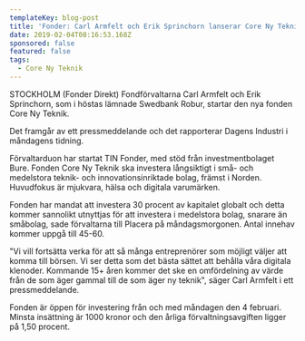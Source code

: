 ```yaml
---
templateKey: blog-post
title: 'Fonder: Carl Armfelt och Erik Sprinchorn lanserar Core Ny Teknik'
date: 2019-02-04T08:16:53.168Z
sponsored: false
featured: false
tags:
  - Core Ny Teknik
---
```

STOCKHOLM (Fonder Direkt) Fondförvaltarna Carl Armfelt och Erik Sprinchorn, som i höstas lämnade Swedbank Robur, startar den nya fonden Core Ny Teknik.

Det framgår av ett pressmeddelande och det rapporterar Dagens Industri i måndagens tidning.

Förvaltarduon har startat TIN Fonder, med stöd från investmentbolaget Bure. Fonden Core Ny Teknik ska investera långsiktigt i små- och medelstora teknik- och innovationsinriktade bolag, främst i Norden. Huvudfokus är mjukvara, hälsa och digitala varumärken.

Fonden har mandat att investera 30 procent av kapitalet globalt och detta kommer sannolikt utnyttjas för att investera i medelstora bolag, snarare än småbolag, sade förvaltarna till Placera på måndagsmorgonen. Antal innehav kommer uppgå till 45-60.

"Vi vill fortsätta verka för att så många entreprenörer som möjligt väljer att komma till börsen. Vi ser detta som det bästa sättet att behålla våra digitala klenoder. Kommande 15+ åren kommer det ske en omfördelning av värde från de som äger gammal till de som äger ny teknik", säger Carl Armfelt i ett pressmeddelande.

Fonden är öppen för investering från och med måndagen den 4 februari. Minsta insättning är 1000 kronor och den årliga förvaltningsavgiften ligger på 1,50 procent.
